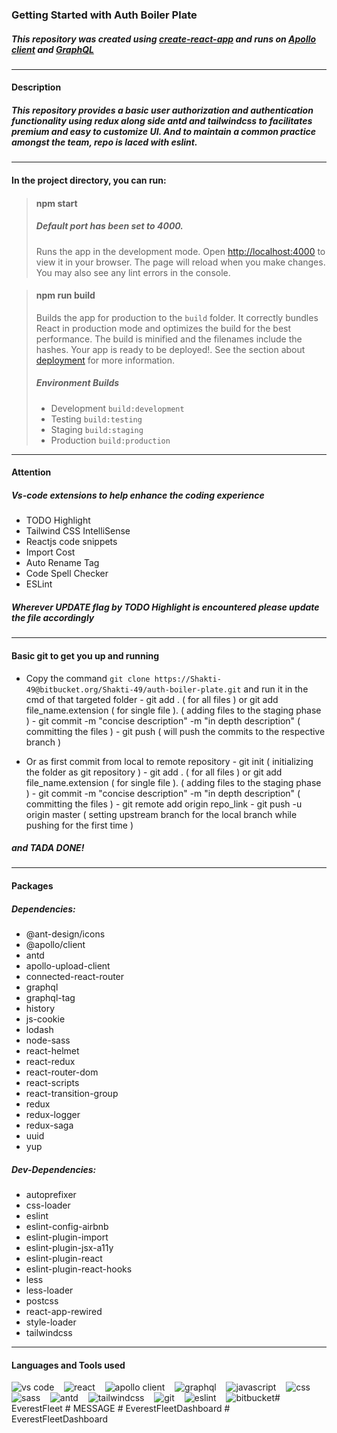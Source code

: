 ### Getting Started with Auth Boiler Plate
##### This repository was created using [create-react-app](https://github.com/facebook/create-react-app) and runs on [Apollo client](https://www.apollographql.com/docs/react/) and [GraphQL](https://graphql.org/)
---
#### Description
##### This repository provides a basic user authorization and authentication functionality using redux along side antd and tailwindcss to facilitates premium and easy to customize UI. And to maintain a common practice amongst the team, repo is laced with eslint.
---
#### In the project directory, you can run:
> #### npm start
> ##### Default port has been set to 4000.
> Runs the app in the development mode. Open [http://localhost:4000](http://localhost:4000) to view it in your browser. The page will reload when you make changes. You may also see any lint errors in the console.

<!-- -->
> #### npm run build
> Builds the app for production to the `build` folder. It correctly bundles React in production mode and optimizes the build for the best performance. The build is minified and the filenames include the hashes.
> Your app is ready to be deployed!. See the section about [deployment](https://facebook.github.io/create-react-app/docs/deployment) for more information.
> ##### Environment Builds
> - Development `build:development`
> - Testing `build:testing`
> - Staging `build:staging`
> - Production `build:production`
---
#### Attention
##### Vs-code extensions to help enhance the coding experience
- TODO Highlight
- Tailwind CSS IntelliSense
- Reactjs code snippets
- Import Cost
- Auto Rename Tag
- Code Spell Checker
- ESLint
##### Wherever UPDATE flag by TODO Highlight is encountered please update the file accordingly
---
#### Basic git to get you up and running
- Copy the command `git clone https://Shakti-49@bitbucket.org/Shakti-49/auth-boiler-plate.git` and run it in the cmd of that targeted folder
      - git add . ( for all files ) or git add file_name.extension ( for single file ). ( adding files to the staging phase )
      - git commit -m "concise description" -m "in depth description" ( committing the files )
      - git push ( will push the commits to the respective branch )

- Or as first commit from local to remote repository
      - git init ( initializing the folder as git repository )
      - git add . ( for all files ) or git add file_name.extension ( for single file ). ( adding files to the staging phase )
      - git commit -m "concise description" -m "in depth description" ( committing the files )
      - git remote add origin repo_link
      - git push -u origin master ( setting upstream branch for the local branch while pushing for the first time )
##### and TADA DONE!
---
#### Packages
##### Dependencies:
- @ant-design/icons
- @apollo/client
- antd
- apollo-upload-client
- connected-react-router
- graphql
- graphql-tag
- history
- js-cookie
- lodash
- node-sass
- react-helmet
- react-redux
- react-router-dom
- react-scripts
- react-transition-group
- redux
- redux-logger
- redux-saga
- uuid
- yup

##### Dev-Dependencies:
- autoprefixer
- css-loader
- eslint
- eslint-config-airbnb
- eslint-plugin-import
- eslint-plugin-jsx-a11y
- eslint-plugin-react
- eslint-plugin-react-hooks
- less
- less-loader
- postcss
- react-app-rewired
- style-loader
- tailwindcss
---
#### Languages and Tools used
![vs code](https://bitbucket.org/Shakti-49/auth-boiler-plate/downloads/vs-code.svg)&nbsp;&nbsp;&nbsp;
![react](https://bitbucket.org/Shakti-49/auth-boiler-plate/downloads/react.svg)&nbsp;&nbsp;&nbsp;
![apollo client](https://bitbucket.org/Shakti-49/auth-boiler-plate/downloads/apollo-client.svg)&nbsp;&nbsp;&nbsp;
![graphql](https://bitbucket.org/Shakti-49/auth-boiler-plate/downloads/graphql.svg)&nbsp;&nbsp;&nbsp;
![javascript](https://bitbucket.org/Shakti-49/auth-boiler-plate/downloads/javascript.svg)&nbsp;&nbsp;&nbsp;
![css](https://bitbucket.org/Shakti-49/auth-boiler-plate/downloads/css.svg)&nbsp;&nbsp;&nbsp;
![sass](https://bitbucket.org/Shakti-49/auth-boiler-plate/downloads/sass.svg)&nbsp;&nbsp;&nbsp;
![antd](https://bitbucket.org/Shakti-49/auth-boiler-plate/downloads/tailwindcss.svg)&nbsp;&nbsp;&nbsp;
![tailwindcss](https://bitbucket.org/Shakti-49/auth-boiler-plate/downloads/antd.svg)&nbsp;&nbsp;&nbsp;
![git](https://bitbucket.org/Shakti-49/auth-boiler-plate/downloads/git.svg)&nbsp;&nbsp;&nbsp;
![eslint](https://bitbucket.org/Shakti-49/auth-boiler-plate/downloads/eslint.svg)&nbsp;&nbsp;&nbsp;
![bitbucket](https://bitbucket.org/Shakti-49/auth-boiler-plate/downloads/bitbucket.svg)#   E v e r e s t F l e e t  
 # MESSAGE
#   E v e r e s t F l e e t D a s h b o a r d  
 #   E v e r e s t F l e e t D a s h b o a r d  
 